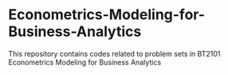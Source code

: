 # Econometrics-Modeling-for-Business-Analytics
This repository contains codes related to problem sets in BT2101 Econometrics Modeling for Business Analytics

